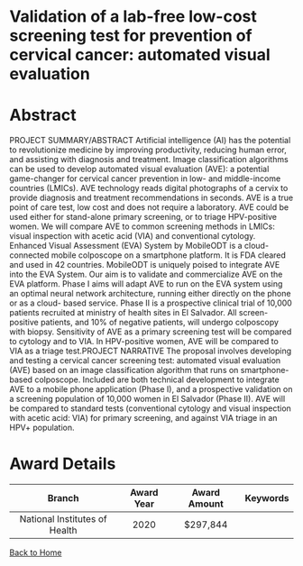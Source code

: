 
Validation of a lab-free low-cost screening test for prevention of cervical cancer: automated visual evaluation
===============================================================================================================

# Abstract


PROJECT SUMMARY/ABSTRACT
Artificial intelligence (AI) has the potential to revolutionize medicine by improving productivity, reducing human
error, and assisting with diagnosis and treatment. Image classification algorithms can be used to develop
automated visual evaluation (AVE): a potential game-changer for cervical cancer prevention in low- and
middle-income countries (LMICs). AVE technology reads digital photographs of a cervix to provide diagnosis
and treatment recommendations in seconds. AVE is a true point of care test, low cost and does not require a
laboratory. AVE could be used either for stand-alone primary screening, or to triage HPV-positive women. We
will compare AVE to common screening methods in LMICs: visual inspection with acetic acid (VIA) and
conventional cytology. Enhanced Visual Assessment (EVA) System by MobileODT is a cloud-connected
mobile colposcope on a smartphone platform. It is FDA cleared and used in 42 countries. MobileODT is
uniquely poised to integrate AVE into the EVA System.
Our aim is to validate and commercialize AVE on the EVA platform. Phase I aims will adapt AVE to run on the
EVA system using an optimal neural network architecture, running either directly on the phone or as a cloud-
based service. Phase II is a prospective clinical trial of 10,000 patients recruited at ministry of health sites in El
Salvador. All screen-positive patients, and 10% of negative patients, will undergo colposcopy with biopsy.
Sensitivity of AVE as a primary screening test will be compared to cytology and to VIA. In HPV-positive
women, AVE will be compared to VIA as a triage test.PROJECT NARRATIVE
The proposal involves developing and testing a cervical cancer screening test: automated visual evaluation
(AVE) based on an image classification algorithm that runs on smartphone-based colposcope. Included are
both technical development to integrate AVE to a mobile phone application (Phase I), and a prospective
validation on a screening population of 10,000 women in El Salvador (Phase II). AVE will be compared to
standard tests (conventional cytology and visual inspection with acetic acid: VIA) for primary screening, and
against VIA triage in an HPV+ population.  

# Award Details

|Branch|Award Year|Award Amount|Keywords|
| :---: | :---: | :---: | :---: |
|National Institutes of Health|2020|$297,844||
  
  


[Back to Home](https://github.com/chrischow/dod_sbir_awards/JH/#2515)